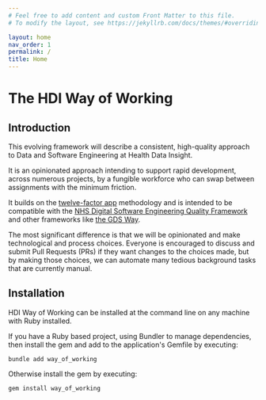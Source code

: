 ```yaml
---
# Feel free to add content and custom Front Matter to this file.
# To modify the layout, see https://jekyllrb.com/docs/themes/#overriding-theme-defaults

layout: home
nav_order: 1
permalink: /
title: Home
---
```


# The HDI Way of Working

## Introduction

This evolving framework will describe a consistent, high-quality approach to Data and Software Engineering at Health Data Insight.

It is an opinionated approach intending to support rapid development, across numerous projects, by a fungible workforce who can swap between assignments with the minimum friction.

It builds on the [twelve-factor app](https://12factor.net) methodology and is intended to be compatible with the [NHS Digital Software Engineering Quality Framework](https://github.com/NHSDigital/software-engineering-quality-framework) and other frameworks like [the GDS Way](https://gds-way.cloudapps.digital).

The most significant difference is that we will be opinionated and make technological and process choices. Everyone is encouraged to discuss and submit Pull Requests (PRs) if they want changes to the choices made, but by making those choices, we can automate many tedious background tasks that are currently manual.

## Installation

HDI Way of Working can be installed at the command line on any machine with Ruby installed.

If you have a Ruby based project, using Bundler to manage dependencies, then install the gem and add to the application's Gemfile by executing:

    bundle add way_of_working

Otherwise install the gem by executing:

    gem install way_of_working
